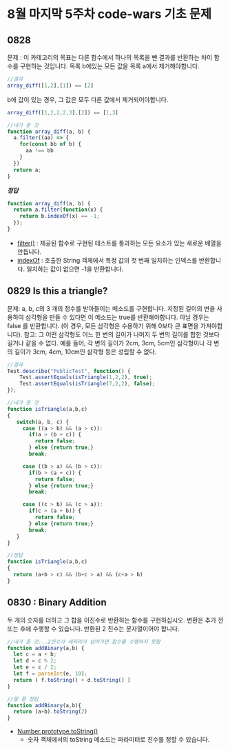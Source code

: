 # 8월 마지막 5주차 code-wars 기초 문제
## 0828
문제 : 이 카테고리의 목표는 다른 함수에서 하나의 목록을 뺀 결과를 반환하는 차이 함수를 구현하는 것입니다. 목록 b에있는 모든 값을 목록 a에서 제거해야합니다.
```javascript
//결과
array_diff([1,2],[1]) == [2]
```
b에 값이 있는 경우, 그 값은 모두 다른 값에서 제거되어야합니다.
```javascript
array_diff([1,2,2,2,3],[2]) == [1,3]
```
```javascript
//내가 푼 것
function array_diff(a, b) {
  a.filter((aa) => {
    for(const bb of b) {
      aa !== bb
    }
  })
  return a;
}
```
***정답***
```javascript
function array_diff(a, b) {
  return a.filter(function(x) {
    return b.indexOf(x) == -1;
  });
}
```
- [filter()](https://developer.mozilla.org/ko/docs/Web/JavaScript/Reference/Global_Objects/Array/filter) : 제공된 함수로 구현된 테스트를 통과하는 모든 요소가 있는 새로운 배열을 만듭니다.
- [indexOf](https://developer.mozilla.org/ko/docs/Web/JavaScript/Reference/Global_Objects/String/indexOf) : 호출한 String 객체에서 특정 값의 첫 번째 일치하는 인덱스를 반환합니다. 일치하는 값이 없으면 -1을 반환합니다.
## 0829 Is this a triangle?
문제: a, b, c의 3 개의 정수를 받아들이는 메소드를 구현합니다. 지정된 길이의 변을 사용하여 삼각형을 만들 수 있다면 이 메소드는 true를 반환해야합니다. 아닐 경우는 false 를 반환합니다. (이 경우, 모든 삼각형은 수용하기 위해 0보다 큰 표면을 가져야합니다).
참고: 그 어떤 삼각형도 어느 한 변의 길이가 나머지 두 변의 길이를 합한 것보다 길거나 같을 수 없다. 예를 들어, 각 변의 길이가 2cm, 3cm, 5cm인 삼각형이나 각 변의 길이가 3cm, 4cm, 10cm인 삼각형 등은 성립할 수 없다.
```javascript
//결과
Test.describe("PublicTest", function() {
    Test.assertEquals(isTriangle(1,2,2), true);
    Test.assertEquals(isTriangle(7,2,2), false);
});
```
```javascript
//내가 푼 것
function isTriangle(a,b,c)
{
   switch(a, b, c) {
     case ((a > b) && (a > c)):
       if(a > (b + c)) {
         return false;
       } else {return true;}
       break;

     case ((b > a) && (b > c)):
       if(b > (a + c)) {
         return false;
       } else {return true;}
       break;     

     case ((c > b) && (c > a)):
       if(c > (a + b)) {
         return false;
       } else {return true;}
       break;   
   }
}

//정답
function isTriangle(a,b,c)
{
  return (a+b > c) && (b+c > a) && (c+a > b)
}
```

## 0830 : Binary Addition
두 개의 숫자를 더하고 그 합을 이진수로 반환하는 함수를 구현하십시오. 변환은 추가 전 또는 후에 수행할 수 있습니다. 반환된 2 진수는 문자열이어야 합니다.
```javascript
//내가 푼 것...2진수가 세자리가 넘어가면 함수를 수행하지 못함
function addBinary(a,b) {
  let c = a + b;
  let d = c % 2;
  let e = c / 2;
  let f = parseInt(e, 10);
  return ( f.toString() + d.toString() )
}
```
```javascript
//잘 푼 정답
function addBinary(a,b){
  return (a+b).toString(2)
}
```
- [Number.prototype.toString()](https://developer.mozilla.org/ko/docs/Web/JavaScript/Reference/Global_Objects/Number/toString)
  - 숫자 객체에서의 toString 메소드는 파라미터로 진수를 정할 수 있습니다.
